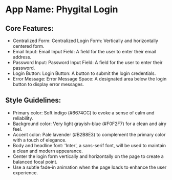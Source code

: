 # **App Name**: Phygital Login

## Core Features:

- Centralized Form: Centralized Login Form: Vertically and horizontally centered form.
- Email Input: Email Input Field: A field for the user to enter their email address.
- Password Input: Password Input Field: A field for the user to enter their password.
- Login Button: Login Button: A button to submit the login credentials.
- Error Message: Error Message Space: A designated area below the login button to display error messages.

## Style Guidelines:

- Primary color: Soft indigo (#6674CC) to evoke a sense of calm and reliability.
- Background color: Very light grayish-blue (#F0F2F7) for a clean and airy feel.
- Accent color: Pale lavender (#B2B8E3) to complement the primary color with a touch of elegance.
- Body and headline font: 'Inter', a sans-serif font, will be used to maintain a clean and modern appearance.
- Center the login form vertically and horizontally on the page to create a balanced focal point.
- Use a subtle fade-in animation when the page loads to enhance the user experience.